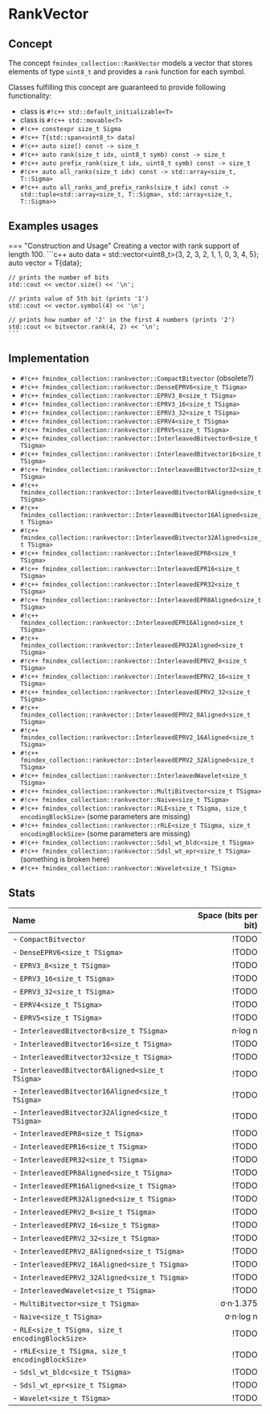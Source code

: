 <!--
    SPDX-FileCopyrightText: 2006-2023, Knut Reinert & Freie Universität Berlin
    SPDX-FileCopyrightText: 2016-2023, Knut Reinert & MPI für molekulare Genetik
    SPDX-License-Identifier: CC-BY-4.0
-->
# RankVector

## Concept
The concept `fmindex_collection::RankVector` models
a vector that stores elements of type `uint8_t` and provides a `rank` function for each symbol.

Classes fulfilling this concept are guaranteed to provide following
functionality:

- class is `#!c++ std::default_initializable<T>`
- class is `#!c++ std::movable<T>`
- `#!c++ constexpr size_t Sigma`
- `#!c++ T{std::span<uint8_t> data)`
- `#!c++ auto size() const -> size_t`
- `#!c++ auto rank(size_t idx, uint8_t symb) const -> size_t`
- `#!c++ auto prefix_rank(size_t idx, uint8_t symb) const -> size_t`
- `#!c++ auto all_ranks(size_t idx) const -> std::array<size_t, T::Sigma>`
- `#!c++ auto all_ranks_and_prefix_ranks(size_t idx) const -> std::tuple<std::array<size_t, T::Sigma>, std::array<size_t, T::Sigma>>`

## Examples usages
=== "Construction and Usage"
    Creating a vector with rank support of length 100.
    ```c++
    auto data = std::vector<uint8_t>{3, 2, 3, 2, 1, 1, 0, 3, 4, 5};
    auto vector = T{data};

    // prints the number of bits
    std::cout << vector.size() << '\n';

    // prints value of 5th bit (prints '1')
    std::cout << vector.symbol(4) << '\n';

    // prints how number of '2' in the first 4 numbers (prints '2')
    std::cout << bitvector.rank(4, 2) << '\n';
    ```

## Implementation
- `#!c++ fmindex_collection::rankvector::CompactBitvector` (obsolete?)
- `#!c++ fmindex_collection::rankvector::DenseEPRV6<size_t TSigma>`
- `#!c++ fmindex_collection::rankvector::EPRV3_8<size_t TSigma>`
- `#!c++ fmindex_collection::rankvector::EPRV3_16<size_t TSigma>`
- `#!c++ fmindex_collection::rankvector::EPRV3_32<size_t TSigma>`
- `#!c++ fmindex_collection::rankvector::EPRV4<size_t TSigma>`
- `#!c++ fmindex_collection::rankvector::EPRV5<size_t TSigma>`
- `#!c++ fmindex_collection::rankvector::InterleavedBitvector8<size_t TSigma>`
- `#!c++ fmindex_collection::rankvector::InterleavedBitvector16<size_t TSigma>`
- `#!c++ fmindex_collection::rankvector::InterleavedBitvector32<size_t TSigma>`
- `#!c++ fmindex_collection::rankvector::InterleavedBitvector8Aligned<size_t TSigma>`
- `#!c++ fmindex_collection::rankvector::InterleavedBitvector16Aligned<size_t TSigma>`
- `#!c++ fmindex_collection::rankvector::InterleavedBitvector32Aligned<size_t TSigma>`
- `#!c++ fmindex_collection::rankvector::InterleavedEPR8<size_t TSigma>`
- `#!c++ fmindex_collection::rankvector::InterleavedEPR16<size_t TSigma>`
- `#!c++ fmindex_collection::rankvector::InterleavedEPR32<size_t TSigma>`
- `#!c++ fmindex_collection::rankvector::InterleavedEPR8Aligned<size_t TSigma>`
- `#!c++ fmindex_collection::rankvector::InterleavedEPR16Aligned<size_t TSigma>`
- `#!c++ fmindex_collection::rankvector::InterleavedEPR32Aligned<size_t TSigma>`
- `#!c++ fmindex_collection::rankvector::InterleavedEPRV2_8<size_t TSigma>`
- `#!c++ fmindex_collection::rankvector::InterleavedEPRV2_16<size_t TSigma>`
- `#!c++ fmindex_collection::rankvector::InterleavedEPRV2_32<size_t TSigma>`
- `#!c++ fmindex_collection::rankvector::InterleavedEPRV2_8Aligned<size_t TSigma>`
- `#!c++ fmindex_collection::rankvector::InterleavedEPRV2_16Aligned<size_t TSigma>`
- `#!c++ fmindex_collection::rankvector::InterleavedEPRV2_32Aligned<size_t TSigma>`
- `#!c++ fmindex_collection::rankvector::InterleavedWavelet<size_t TSigma>`
- `#!c++ fmindex_collection::rankvector::MultiBitvector<size_t TSigma>`
- `#!c++ fmindex_collection::rankvector::Naive<size_t TSigma>`
- `#!c++ fmindex_collection::rankvector::RLE<size_t TSigma, size_t encodingBlockSize>` (some parameters are missing)
- `#!c++ fmindex_collection::rankvector::rRLE<size_t TSigma, size_t encodingBlockSize>` (some parameters are missing)
- `#!c++ fmindex_collection::rankvector::Sdsl_wt_bldc<size_t TSigma>`
- `#!c++ fmindex_collection::rankvector::Sdsl_wt_epr<size_t TSigma>` (something is broken here)
- `#!c++ fmindex_collection::rankvector::Wavelet<size_t TSigma>`


## Stats
|                                           Name | Space (bits per bit) |
|:---------------------------------------------- | --------------------:|
- `CompactBitvector`                             |                !TODO |
- `DenseEPRV6<size_t TSigma>`                    |                !TODO |
- `EPRV3_8<size_t TSigma>`                       |                !TODO |
- `EPRV3_16<size_t TSigma>`                      |                !TODO |
- `EPRV3_32<size_t TSigma>`                      |                !TODO |
- `EPRV4<size_t TSigma>`                         |                !TODO |
- `EPRV5<size_t TSigma>`                         |                !TODO |
- `InterleavedBitvector8<size_t TSigma>`         |              n·log n |
- `InterleavedBitvector16<size_t TSigma>`        |                !TODO |
- `InterleavedBitvector32<size_t TSigma>`        |                !TODO |
- `InterleavedBitvector8Aligned<size_t TSigma>`  |                !TODO |
- `InterleavedBitvector16Aligned<size_t TSigma>` |                !TODO |
- `InterleavedBitvector32Aligned<size_t TSigma>` |                !TODO |
- `InterleavedEPR8<size_t TSigma>`               |                !TODO |
- `InterleavedEPR16<size_t TSigma>`              |                !TODO |
- `InterleavedEPR32<size_t TSigma>`              |                !TODO |
- `InterleavedEPR8Aligned<size_t TSigma>`        |                !TODO |
- `InterleavedEPR16Aligned<size_t TSigma>`       |                !TODO |
- `InterleavedEPR32Aligned<size_t TSigma>`       |                !TODO |
- `InterleavedEPRV2_8<size_t TSigma>`            |                !TODO |
- `InterleavedEPRV2_16<size_t TSigma>`           |                !TODO |
- `InterleavedEPRV2_32<size_t TSigma>`           |                !TODO |
- `InterleavedEPRV2_8Aligned<size_t TSigma>`     |                !TODO |
- `InterleavedEPRV2_16Aligned<size_t TSigma>`    |                !TODO |
- `InterleavedEPRV2_32Aligned<size_t TSigma>`    |                !TODO |
- `InterleavedWavelet<size_t TSigma>`            |                !TODO |
- `MultiBitvector<size_t TSigma>`                |            σ·n·1.375 |
- `Naive<size_t TSigma>`                         |            σ·n·log n |
- `RLE<size_t TSigma, size_t encodingBlockSize>` |                !TODO |
- `rRLE<size_t TSigma, size_t encodingBlockSize>`|                !TODO |
- `Sdsl_wt_bldc<size_t TSigma>`                  |                !TODO |
- `Sdsl_wt_epr<size_t TSigma>`                   |                !TODO |
- `Wavelet<size_t TSigma>`                       |                !TODO |
